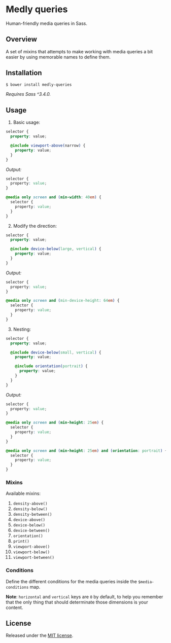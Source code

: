 # Medly queries

Human-friendly media queries in Sass.

## Overview

A set of mixins that attempts to make working with media queries a bit easier
by using memorable names to define them.

## Installation

```sh
$ bower install medly-queries
```

*Requires Sass ^3.4.0.*

## Usage

1. Basic usage:

  ```scss
  selector {
    property: value;

    @include viewport-above(narrow) {
      property: value;
    }
  }
  ```

  *Output:*

  ```css
  selector {
    property: value;
  }

  @media only screen and (min-width: 40em) {
    selector {
      property: value;
    }
  }
  ```

2. Modify the direction:

  ```scss
  selector {
    property: value;

    @include device-below(large, vertical) {
      property: value;
    }
  }
  ```

  *Output:*

  ```css
  selector {
    property: value;
  }

  @media only screen and (min-device-height: 64em) {
    selector {
      property: value;
    }
  }
  ```

3. Nesting:

  ```scss
  selector {
    property: value;

    @include device-below(small, vertical) {
      property: value;

      @include orientation(portrait) {
        property: value;
      }
    }
  }
  ```

  *Output:*

  ```css
  selector {
    property: value;
  }

  @media only screen and (min-height: 25em) {
    selector {
      property: value;
    }
  }

  @media only screen and (min-height: 25em) and (orientation: portrait) {
    selector {
      property: value;
    }
  }
  ```

### Mixins

Available mixins:

1. `density-above()`
2. `density-below()`
3. `density-between()`
4. `device-above()`
5. `device-below()`
6. `device-between()`
7. `orientation()`
8. `print()`
9. `viewport-above()`
10. `viewport-below()`
11. `viewport-between()`

### Conditions

Define the different conditions for the media queries inside the
`$media-conditions` map.

**Note**: `horizontal` and `vertical` keys are `0` by default, to help you
remember that the only thing that should determinate those dimensions is your
content.

## License

Released under the [MIT license](license.txt).
